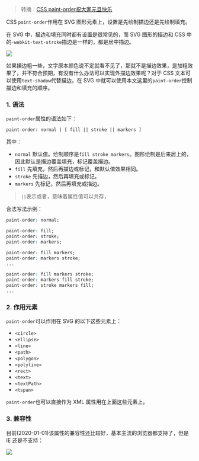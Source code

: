 > 转摘：[CSS paint-order祝大家元旦快乐](https://www.zhangxinxu.com/wordpress/2020/01/css-paint-order/)

CSS `paint-order`作用在 SVG 图形元素上，设置是先绘制描边还是先绘制填充。

在 SVG 中，描边和填充同时都有设置是很常见的，而 SVG 图形的描边和 CSS 中的`-webkit-text-stroke`描边是一样的，都是居中描边。

![](http://cnd.qiniu.lin07ux.cn/markdown/1578475771647.png)

如果描边粗一些，文字原本颜色说不定就看不见了，那就不是描边效果，是加粗效果了，并不符合预期，有没有什么办法可以实现外描边效果呢？对于 CSS 文本可以使用`text-shadow`代替描边，在 SVG 中就可以使用本文这里的`paint-order`控制描边和填充的顺序。

### 1. 语法

`paint-order`属性的语法如下：

```
paint-order: normal | [ fill || stroke || markers ]
```

其中：

* `normal` 默认值。绘制顺序是`fill stroke markers`。图形绘制是后来居上的，因此默认是描边覆盖填充，标记覆盖描边。
* `fill` 先填充，然后再描边或标记，和默认值效果相同。
* `stroke` 先描边，然后再填充或标记。
* `markers` 先标记，然后再填充或描边。

> `||`表示或者，意味着属性值可以共存，

合法写法示例：

```css
paint-order: normal;

paint-order: fill;
paint-order: stroke;
paint-order: markers;

paint-order: fill markers;
paint-order: markers stroke;
...

paint-order: fill markers stroke;
paint-order: markers fill stroke;
paint-order: stroke markers fill;
...
```

### 2. 作用元素

`paint-order`可以作用在 SVG 的以下这些元素上：

* `<circle>`
* `<ellipse>`
* `<line>`
* `<path>`
* `<polygon>`
* `<polyline>`
* `<rect>`
* `<text>`
* `<textPath>`
* `<tspan>`

`paint-order`也可以直接作为 XML 属性用在上面这些元素上。

### 3. 兼容性

目前(2020-01-01)该属性的兼容性还比较好，基本主流的浏览器都支持了，但是 IE 还是不支持：

![](http://cnd.qiniu.lin07ux.cn/markdown/1578476307896.png)


